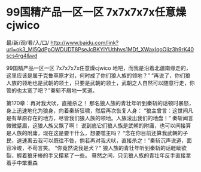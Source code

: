 # 99国精产品一区一区 7x7x7x7x任意燥cjwico

最/新/观/看/入/口/ http://www.baidu.com/link?url=ok3_Ml5QdPpOWDUDT8PseJcBKYiYUthhvs1MDf_XWaxIqoOiiz3h9rK40scs4rg4&wd

99国精产品一区一区 7x7x7x7x任意燥cjwico
地吧，而我是沿着北疆南缘走的，这里应该是属于克鲁草原才对，何时成了你们狼人族的领地？”
    “再说了，你们狼人族的领地也是武朝的领土，只要是武朝的领土，武朝之人自然可以随意行走，你管的也太宽了吧？”秦斩不屑地一笑道。

第170章：再对我犬吠，直接杀之！
    那名狼人族的青壮年听到秦斩的话顿时暴怒，身上迅速地化为狼身，向着秦斩狂啸，然后再次恢复人身：
    “狼主曾言：这世间凡是有草原存在的地方，尽皆我们狼人族的领地。人族滚出我们的地盘！”
    秦斩闻言微微蹙眉，这狼人族又飘了啊！
    说到底它们狼人族是武朝的附庸，也可以间接算是人族的附庸，现在这是要干什么，想要噬主吗？
    “念在你目前还算我武朝的子民，速速离去我可以既往不咎，倘若再对我犬吠，直接杀之！”秦斩沉声说道，面容冷峻，不苟言笑。
    “你竟然说我是犬？”
    狼人族的青壮年听到秦斩的话睚眦欲裂，握着狼牙棒的手又攥紧了一些。
    蓦然之间，只见狼人族的青壮年反手直接拿着手中笨重森
